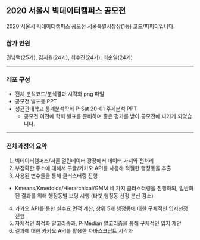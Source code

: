 ## 2020 서울시 빅데이터캠퍼스 공모전

2020 서울시 빅데이터캠퍼스 공모전 서울특별시장상(1등) 코드/피피티입니다.

### 참가 인원

권남택(25기), 김지원(24기), 최수진(24기), 최순일(24기)

--------------------------------------------------
### 레포 구성

- 전체 분석코드/분석결과 시각화 png 파일
- 공모전 발표용 PPT
- 성균관대학교 통계분석학회 P-Sat 20-01 주제분석 PPT
  - 공모전 이전에 학회 발표를 준비하며 좋은 평가를 받아 공모전에 나가게 되었습니다.

--------------------------------------------------
### 전체과정의 요약

1) 빅데이터캠퍼스/서울 열린데이터 광장에서 데이터 가져와 전처리
2) 부정확한 주소에 대해서 구글/카카오 API를 사용해 적절한 행정동을 추출
3) 사용된 변수들을 통해 클러스터링 진행
  - Kmeans/Kmedoids/Hierarchical/GMM 네 가지 클러스터링을 진행하되, 일반화된 결과를 위해 행정동별 보팅 시행 (타겟 행정동 선정 분산 감소)
4) 카카오 API를 통한 실수요 면적 계산, 상위 5개 행정동에 대한 구체적인 입지선정 진행
5) 자체적인 최적화 알고리즘과, P-Median 알고리즘을 통해 구체적인 입지 제안
6) 결과에 대한 카카오 API를 활용한 자바스크립트 시각화
